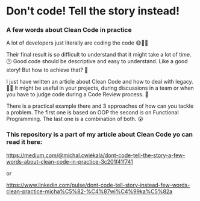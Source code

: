 # Don't code! Tell the story instead! 
### A few words about Clean Code in practice
 
 
A lot of developers just literally are coding the code 😧👨‍💻

Their final result is so difficult to understand that it might take a lot of time. 🕑 Good code should be descriptive and easy to understand. Like a good story! But how to achieve that? 🤔

I just have written an article about Clean Code and how to deal with legacy. 👨‍💻 It might be useful in your projects, during discussions in a team or when you have to judge code during a Code Review process. 🤝

There is a practical example there and 3 approaches of how can you tackle a problem. The first one is based on OOP the second is on Functional Programming. The last one is a combination of both. 😮


### This repository is a part of my article about Clean Code yo can read it here:
https://medium.com/@michal.cwiekala/dont-code-tell-the-story-a-few-words-about-clean-code-in-practice-3c201f41f741

or

https://www.linkedin.com/pulse/dont-code-tell-story-instead-few-words-clean-practice-micha%C5%82-%C4%87wi%C4%99ka%C5%82a